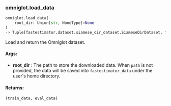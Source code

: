 

### omniglot.load_data
```python
omniglot.load_data(
	root_dir: Union[str, NoneType]=None
)
-> Tuple[fastestimator.dataset.siamese_dir_dataset.SiameseDirDataset, fastestimator.dataset.siamese_dir_dataset.SiameseDirDataset]
```
Load and return the Omniglot dataset.


#### Args:

* **root_dir** :  The path to store the downloaded data. When `path` is not provided, the data will be saved into        `fastestimator_data` under the user's home directory.

#### Returns:
    (train_data, eval_data)